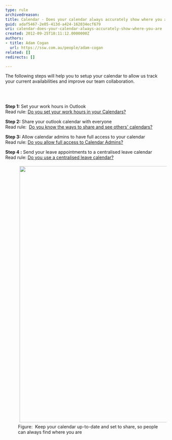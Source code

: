 ```yaml
---
type: rule
archivedreason: 
title: Calendar - Does your calendar always accurately show where you are?
guid: adaf5467-2e05-413d-a424-162034ecf679
uri: calendar-does-your-calendar-always-accurately-show-where-you-are
created: 2012-09-25T18:11:12.0000000Z
authors:
- title: Adam Cogan
  url: https://ssw.com.au/people/adam-cogan
related: []
redirects: []

---
```



<p>​​​​The following steps will help you to setup your calendar to allow us track your current availabilities and improve our team collaboration.<br></p>
<br><excerpt class='endintro'></excerpt><br>
<p><strong>Step 1&#58;</strong> Set your work hours in Outlook<br>Read rule&#58; <a href="/Pages/Set-your-work-hours-in-your-calendars.aspx">Do you set your work hours in your Calendars?</a><br></p>
            <p>
            <strong>Step 2&#58;</strong> Share your outlook calendar with everyone<br>Read rule&#58;&#160; <a href="/Pages/Know-the-ways-to-share-and-see-calendars.aspx">Do you know the ways to share and see others' calendars? </a></p>
            <p>
            <strong>Step 3&#58;</strong> Allow calendar admins to have full access to your calendar<br>Read rule&#58; <a href="/Pages/Allow-full-access-to-calendar-admins.aspx">Do you allow full access to Calendar Admins? </a>
            </p>
            <p>
            <strong>Step 4 &#58;</strong> Send your leave appointments to a centralised leave calendar<br>Read rule&#58; <a href="/Pages/Inform-when-you-are-out-of-the-office-during-work-hours.aspx">Do you use a centralised leave calendar?</a><br></p><dd class="ssw15-rteElement-FigureNormal"><img src="/PublishingImages/calendar-accurately-show-where-you-are.jpg" alt="" style="margin&#58;5px;width&#58;808px;" /><br>Figure&#58;&#160; Keep your calendar up-to-date and set to share, so people can always find where you are&#160;<br></dd>


